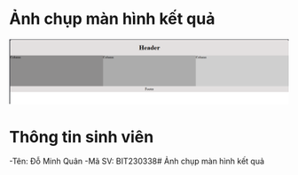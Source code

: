 # Ảnh chụp màn hình kết quả

![Hình ảnh kết quả](anh.png)

# Thông tin sinh viên
-Tên: Đỗ Minh Quân
-Mã SV: BIT230338# Ảnh chụp màn hình kết quả